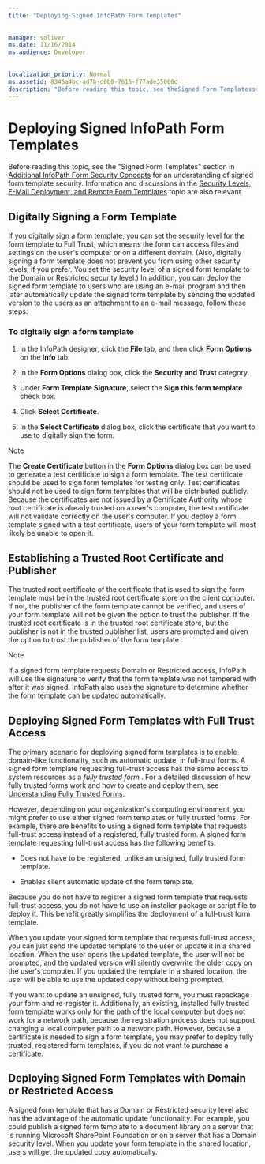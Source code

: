 ```yaml
---
title: "Deploying Signed InfoPath Form Templates"
 
 
manager: soliver
ms.date: 11/16/2014
ms.audience: Developer
 
 
localization_priority: Normal
ms.assetid: 8345a4bc-ad7b-d0b0-7615-f77ade35006d
description: "Before reading this topic, see theSigned Form Templatessection in Additional InfoPath Form Security Concepts for an understanding of signed form template security. Information and discussions in the Security Levels, E-Mail Deployment, and Remote Form Templates topic are also relevant."
---
```


# Deploying Signed InfoPath Form Templates

Before reading this topic, see the "Signed Form Templates" section in [Additional InfoPath Form Security Concepts](additional-infopath-form-security-concepts.md) for an understanding of signed form template security. Information and discussions in the [Security Levels, E-Mail Deployment, and Remote Form Templates](security-levels-e-mail-deployment-and-remote-form-templates.md) topic are also relevant. 
  
## Digitally Signing a Form Template

If you digitally sign a form template, you can set the security level for the form template to Full Trust, which means the form can access files and settings on the user's computer or on a different domain. (Also, digitally signing a form template does not prevent you from using other security levels, if you prefer. You set the security level of a signed form template to the Domain or Restricted security level.) In addition, you can deploy the signed form template to users who are using an e-mail program and then later automatically update the signed form template by sending the updated version to the users as an attachment to an e-mail message, follow these steps:
  
### To digitally sign a form template

1. In the InfoPath designer, click the **File** tab, and then click **Form Options** on the **Info** tab. 
    
2. In the **Form Options** dialog box, click the **Security and Trust** category. 
    
3. Under **Form Template Signature**, select the **Sign this form template** check box. 
    
4. Click **Select Certificate**.
    
5. In the **Select Certificate** dialog box, click the certificate that you want to use to digitally sign the form. 
    
> [!NOTE]
> The **Create Certificate** button in the **Form Options** dialog box can be used to generate a test certificate to sign a form template. The test certificate should be used to sign form templates for testing only. Test certificates should not be used to sign form templates that will be distributed publicly. Because the certificates are not issued by a Certificate Authority whose root certificate is already trusted on a user's computer, the test certificate will not validate correctly on the user's computer. If you deploy a form template signed with a test certificate, users of your form template will most likely be unable to open it. 
  
## Establishing a Trusted Root Certificate and Publisher

 The trusted root certificate of the certificate that is used to sign the form template must be in the trusted root certificate store on the client computer. If not, the publisher of the form template cannot be verified, and users of your form template will not be given the option to trust the publisher. If the trusted root certificate is in the trusted root certificate store, but the publisher is not in the trusted publisher list, users are prompted and given the option to trust the publisher of the form template. 
  
> [!NOTE]
> If a signed form template requests Domain or Restricted access, InfoPath will use the signature to verify that the form template was not tampered with after it was signed. InfoPath also uses the signature to determine whether the form template can be updated automatically. 
  
## Deploying Signed Form Templates with Full Trust Access

The primary scenario for deploying signed form templates is to enable domain-like functionality, such as automatic update, in full-trust forms. A signed form template requesting full-trust access has the same access to system resources as a  *fully trusted form*  . For a detailed discussion of how fully trusted forms work and how to create and deploy them, see [Understanding Fully Trusted Forms](understanding-fully-trusted-forms.md).
  
However, depending on your organization's computing environment, you might prefer to use either signed form templates or fully trusted forms. For example, there are benefits to using a signed form template that requests full-trust access instead of a registered, fully trusted form. A signed form template requesting full-trust access has the following benefits:
  
- Does not have to be registered, unlike an unsigned, fully trusted form template.
    
- Enables silent automatic update of the form template.
    
Because you do not have to register a signed form template that requests full-trust access, you do not have to use an installer package or script file to deploy it. This benefit greatly simplifies the deployment of a full-trust form template.
  
When you update your signed form template that requests full-trust access, you can just send the updated template to the user or update it in a shared location. When the user opens the updated template, the user will not be prompted, and the updated version will silently overwrite the older copy on the user's computer. If you updated the template in a shared location, the user will be able to use the updated copy without being prompted.
  
If you want to update an unsigned, fully trusted form, you must repackage your form and re-register it. Additionally, an existing, installed fully trusted form template works only for the path of the local computer but does not work for a network path, because the registration process does not support changing a local computer path to a network path. However, because a certificate is needed to sign a form template, you may prefer to deploy fully trusted, registered form templates, if you do not want to purchase a certificate.
  
## Deploying Signed Form Templates with Domain or Restricted Access

A signed form template that has a Domain or Restricted security level also has the advantage of the automatic update functionality. For example, you could publish a signed form template to a document library on a server that is running Microsoft SharePoint Foundation or on a server that has a Domain security level. When you update your form template in the shared location, users will get the updated copy automatically.
  


